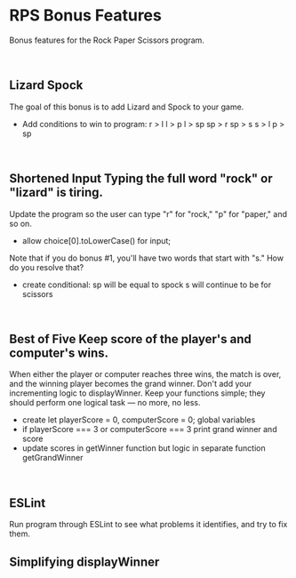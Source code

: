 # RPS Bonus Features

Bonus features for the Rock Paper Scissors program.

<br>

## Lizard Spock 
The goal of this bonus is to add Lizard and Spock to your game.

- Add conditions to win to program:
r > l
l > p
l > sp
sp > r
sp > s
s > l
p > sp
<br>

## Shortened Input Typing the full word "rock" or "lizard" is tiring. 
Update the program so the user can type "r" for "rock," "p" for "paper," and so on. 
- allow choice[0].toLowerCase() for input;


Note that if you do bonus #1, you'll have two words that start with "s." How do you resolve that?

- create conditional: 
sp will be equal to spock
s will continue to be for scissors


<br>

## Best of Five Keep score of the player's and computer's wins. 
When either the player or computer reaches three wins, the match is over, and the winning player becomes the grand winner. 
Don't add your incrementing logic to displayWinner. Keep your functions simple; they should perform one logical task — no more, no less.

- create let playerScore = 0, computerScore = 0; global variables
- if playerScore === 3 or computerScore === 3 print grand winner and score
- update scores in getWinner function but logic in separate function getGrandWinner
<br>

## ESLint
Run program through ESLint to see what problems it identifies, and try to fix them.
<br>

## Simplifying displayWinner
